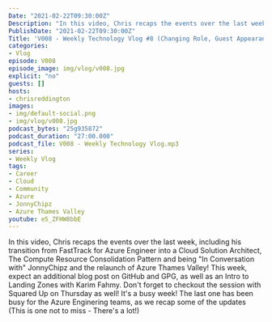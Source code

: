 ```yaml
---
Date: "2021-02-22T09:30:00Z"
Description: "In this video, Chris recaps the events over the last week, including his transition from FastTrack for Azure Engineer into a Cloud Solution Architect, The Compute Resource Consolidation Pattern and being "In Conversation with" JonnyChipz and the relaunch of Azure Thames Valley! This week, expect an additional blog post on GitHub and GPG, as well as an Intro to Landing Zones with Karim Fahmy. Don't forget to checkout the session with Squared Up on Thursday as well! It's a busy week! The last one has been busy for the Azure Enginering teams, as we recap some of the updates (This is one not to miss - There's a lot!)"
PublishDate: "2021-02-22T09:30:00Z"
Title: 'V008 - Weekly Technology Vlog #8 (Changing Role, Guest Appearances, LOTS of Azure News)'
categories:
- Vlog
episode: V008
episode_image: img/vlog/v008.jpg
explicit: "no"
guests: []
hosts:
- chrisreddington
images:
- img/default-social.png
- img/vlog/v008.jpg
podcast_bytes: "25g935872"
podcast_duration: "27:00.000"
podcast_file: V008 - Weekly Technology Vlog.mp3
series:
- Weekly Vlog
tags:
- Career
- Cloud
- Community
- Azure
- JonnyChipz
- Azure Thames Valley
youtube: e5_ZFHW8bbE
---
```

In this video, Chris recaps the events over the last week, including his transition from FastTrack for Azure Engineer into a Cloud Solution Architect, The Compute Resource Consolidation Pattern and being "In Conversation with" JonnyChipz and the relaunch of Azure Thames Valley! This week, expect an additional blog post on GitHub and GPG, as well as an Intro to Landing Zones with Karim Fahmy. Don't forget to checkout the session with Squared Up on Thursday as well! It's a busy week! The last one has been busy for the Azure Enginering teams, as we recap some of the updates (This is one not to miss - There's a lot!)